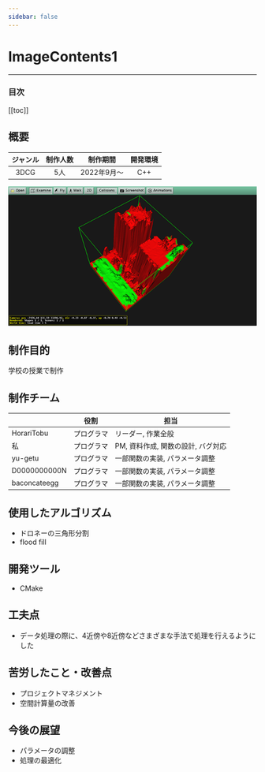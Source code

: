 ```yaml
---
sidebar: false
---
```


# ImageContents1

---
### 目次
[[toc]]

## 概要
|ジャンル|制作人数|制作期間|開発環境|
|:---:|:---:|:---:|:---:|
|3DCG|5人|2022年9月～|C++|
![ImageContents1](../.vuepress/public/imgs/home/Vue-ImageContents1.png)

## 制作目的
学校の授業で制作

## 制作チーム
||役割|担当|
|---|---|---|
|HorariTobu|プログラマ|リーダー, 作業全般|
|私|プログラマ|PM, 資料作成, 関数の設計, バグ対応|
|yu-getu|プログラマ|一部関数の実装, パラメータ調整|
|D0000000000N|プログラマ|一部関数の実装, パラメータ調整|
|baconcateegg|プログラマ|一部関数の実装, パラメータ調整|

## 使用したアルゴリズム
- ドロネーの三角形分割
- flood fill

## 開発ツール
- CMake

## 工夫点
- データ処理の際に、4近傍や8近傍などさまざまな手法で処理を行えるようにした

## 苦労したこと・改善点
- プロジェクトマネジメント
- 空間計算量の改善

## 今後の展望
- パラメータの調整
- 処理の最適化